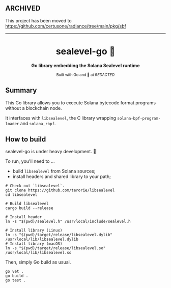 
## ARCHIVED

This project has been moved to https://github.com/certusone/radiance/tree/main/pkg/sbf

-----

<div align="center">
  <h1>sealevel-go 🌊</h1>
  <p>
    <strong>Go library embedding the Solana Sealevel runtime</strong>
  </p>
  <sub>Built with Go and 🦀 at <em>REDACTED</em></sub>
</div>

## Summary

This Go library allows you to execute Solana bytecode format programs without a blockchain node.

It interfaces with `libsealevel`, the C library wrapping `solana-bpf-program-loader` and `solana_rbpf`.

## How to build

sealevel-go is under heavy development. ️🦺

To run, you'll need to …
- build `libsealevel` from Solana sources;
- install headers and shared library to your path;

```shell
# Check out `libsealevel`.
git clone https://github.com/terorie/libsealevel
cd libsealevel

# Build libsealevel
cargo build --release

# Install header
ln -s "$(pwd)/sealevel.h" /usr/local/include/sealevel.h

# Install library (Linux)
ln -s "$(pwd)/target/release/libsealevel.dylib" /usr/local/lib/libsealevel.dylib
# Install library (macOS)
ln -s "$(pwd)/target/release/libsealevel.so" /usr/local/lib/libsealevel.so
```

Then, simply Go build as usual.

```shell
go vet .
go build .
go test .
```
